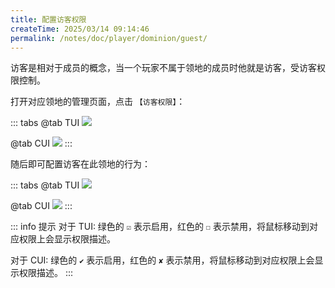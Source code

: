 ```yaml
---
title: 配置访客权限
createTime: 2025/03/14 09:14:46
permalink: /notes/doc/player/dominion/guest/
---
```


访客是相对于成员的概念，当一个玩家不属于领地的成员时他就是访客，受访客权限控制。

打开对应领地的管理页面，点击 `【访客权限】`：

::: tabs
@tab TUI
![](/player/dominion/guest/1.png)

@tab CUI
![](/player/dominion/guest/3.png)
:::

随后即可配置访客在此领地的行为：

::: tabs
@tab TUI
![](/player/dominion/guest/2.png)

@tab CUI
![](/player/dominion/guest/4.png)
:::

::: info 提示
对于 TUI: 绿色的 `☑` 表示启用，红色的 `☐` 表示禁用，将鼠标移动到对应权限上会显示权限描述。

对于 CUI: 绿色的 `✔` 表示启用，红色的 `✘` 表示禁用，将鼠标移动到对应权限上会显示权限描述。
:::
